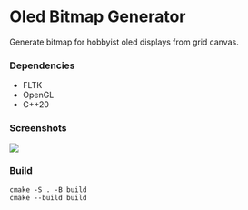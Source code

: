 # Oled Bitmap Generator

Generate bitmap for hobbyist oled displays from grid canvas.

### Dependencies
- FLTK
- OpenGL
- C++20

### Screenshots
![](/home/arvk/Sandbox/Screenshots/screenshot1.png)

### Build
```
cmake -S . -B build
cmake --build build
```
